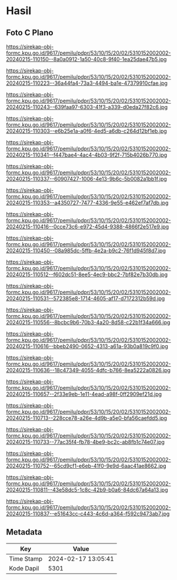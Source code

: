 # Hasil

## Foto C Plano

https://sirekap-obj-formc.kpu.go.id/9617/pemilu/pdpr/53/10/15/20/02/5310152002002-20240215-110150--8a0a0912-1a50-40c8-9f40-1ea25dae47b5.jpg

https://sirekap-obj-formc.kpu.go.id/9617/pemilu/pdpr/53/10/15/20/02/5310152002002-20240215-110223--36a44fa4-73a3-4494-ba1e-47379910cfae.jpg

https://sirekap-obj-formc.kpu.go.id/9617/pemilu/pdpr/53/10/15/20/02/5310152002002-20240215-110243--639faa97-6303-41f3-a339-d0eda27f82c6.jpg

https://sirekap-obj-formc.kpu.go.id/9617/pemilu/pdpr/53/10/15/20/02/5310152002002-20240215-110303--e6b25e1a-a0f6-4ed5-a6db-c264d12bf1eb.jpg

https://sirekap-obj-formc.kpu.go.id/9617/pemilu/pdpr/53/10/15/20/02/5310152002002-20240215-110341--f447bae4-4ac4-4b03-9f2f-715b4026b770.jpg

https://sirekap-obj-formc.kpu.go.id/9617/pemilu/pdpr/53/10/15/20/02/5310152002002-20240215-110337--60907427-1006-4e13-9b6c-5b0082a1bb1f.jpg

https://sirekap-obj-formc.kpu.go.id/9617/pemilu/pdpr/53/10/15/20/02/5310152002002-20240215-110353--a4350727-7477-4336-9e55-e462ef7af7db.jpg

https://sirekap-obj-formc.kpu.go.id/9617/pemilu/pdpr/53/10/15/20/02/5310152002002-20240215-110416--0cce73c6-e972-45d4-9388-4866f2e517e9.jpg

https://sirekap-obj-formc.kpu.go.id/9617/pemilu/pdpr/53/10/15/20/02/5310152002002-20240215-110450--08a985dc-5ffb-4e2a-b9c2-76f1d945f8d7.jpg

https://sirekap-obj-formc.kpu.go.id/9617/pemilu/pdpr/53/10/15/20/02/5310152002002-20240215-110512--f602dc51-8ee5-4ec9-bbc2-7bf82e7b30db.jpg

https://sirekap-obj-formc.kpu.go.id/9617/pemilu/pdpr/53/10/15/20/02/5310152002002-20240215-110531--572385e8-1714-4605-af17-d7172312b59d.jpg

https://sirekap-obj-formc.kpu.go.id/9617/pemilu/pdpr/53/10/15/20/02/5310152002002-20240215-110556--8bcbc9b6-70b3-4a20-8d58-c22b1f34a666.jpg

https://sirekap-obj-formc.kpu.go.id/9617/pemilu/pdpr/53/10/15/20/02/5310152002002-20240215-110616--bbeb2490-0652-4313-a61a-93b0a819c9f0.jpg

https://sirekap-obj-formc.kpu.go.id/9617/pemilu/pdpr/53/10/15/20/02/5310152002002-20240215-110636--18c47349-4055-4dfc-b766-8ea5222a0826.jpg

https://sirekap-obj-formc.kpu.go.id/9617/pemilu/pdpr/53/10/15/20/02/5310152002002-20240215-110657--2f33e9eb-1e11-4ead-a98f-0ff2909ef21d.jpg

https://sirekap-obj-formc.kpu.go.id/9617/pemilu/pdpr/53/10/15/20/02/5310152002002-20240215-110713--228cce78-a26e-4d9b-a5e0-bfa56caefdd5.jpg

https://sirekap-obj-formc.kpu.go.id/9617/pemilu/pdpr/53/10/15/20/02/5310152002002-20240215-110733--77ac35f4-fb78-4be9-bc2c-ab8fb1c74e07.jpg

https://sirekap-obj-formc.kpu.go.id/9617/pemilu/pdpr/53/10/15/20/02/5310152002002-20240215-110752--65cd9cf1-e6eb-41f0-9e9d-6aac41ae8662.jpg

https://sirekap-obj-formc.kpu.go.id/9617/pemilu/pdpr/53/10/15/20/02/5310152002002-20240215-110811--43e58dc5-1c8c-42b9-b0a6-84dc67a64a13.jpg

https://sirekap-obj-formc.kpu.go.id/9617/pemilu/pdpr/53/10/15/20/02/5310152002002-20240215-110837--e51643cc-c443-4c6d-a364-f592c9473ab7.jpg


## Metadata

| Key        | Value               |
| ---------- | ------------------- |
| Time Stamp | 2024-02-17 13:05:41 |
| Kode Dapil | 5301                |



